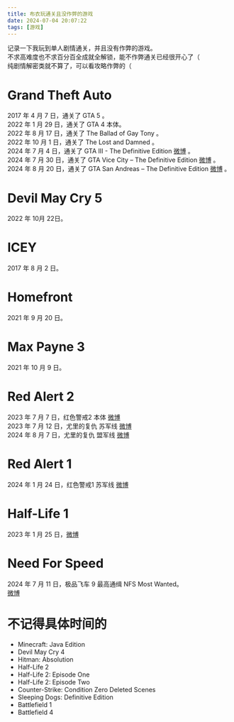 ```yaml
---
title: 布衣玩通关且没作弊的游戏
date: 2024-07-04 20:07:22
tags: [游戏]
---
```


记录一下我玩到单人剧情通关，并且没有作弊的游戏。   
不求高难度也不求百分百全成就全解锁，能不作弊通关已经很开心了（    
纯剧情解密类就不算了，可以看攻略作弊的（   

# Grand Theft Auto 
2017 年 4 月 7 日，通关了 GTA 5 。   
2022 年 1 月 29 日，通关了 GTA 4 本体。   
2022 年 8 月 17 日，通关了 The Ballad of Gay Tony 。   
2022 年 10 月 1 日，通关了 The Lost and Damned 。   
2024 年 7 月 4 日，通关了 GTA III - The Definitive Edition [微博](https://m.weibo.cn/status/Om1RkzUwy) 。    
2024 年 7 月 30 日，通关了 GTA Vice City – The Definitive Edition [微博](https://m.weibo.cn/status/OpYfvxpV0)  。    
2024 年 8 月 20 日，通关了 GTA San Andreas – The Definitive Edition [微博](https://m.weibo.cn/status/OtcsQqGa6)  。    

# Devil May Cry 5
2022 年 10月 22日。   

# ICEY
2017 年 8 月 2 日。   

# Homefront
2021 年 9 月 20 日。  

# Max Payne 3
2021 年 10 月 9 日。   

# Red Alert 2
2023 年 7 月 7 日，红色警戒2 本体 [微博](https://m.weibo.cn/status/N8M945xzX)    
2023 年 7 月 12 日，尤里的复仇 苏军线 [微博](https://m.weibo.cn/status/N9yHy2Qn7)   
2024 年 8 月 7 日，尤里的复仇 盟军线 [微博](https://m.weibo.cn/status/OrdHv3p2N)   

# Red Alert 1
2024 年 1 月 24 日，红色警戒1 苏军线  [微博](https://m.weibo.cn/status/NDlcGjaYP)   

# Half-Life 1
2023 年 1 月 25 日，[微博](https://m.weibo.cn/status/MpXEugiJj)   

# Need For Speed
2024 年 7 月 11 日，极品飞车 9 最高通缉 NFS Most Wanted。   
[微博](https://m.weibo.cn/status/On4zlaVrf)   

# 不记得具体时间的
- Minecraft: Java Edition  
- Devil May Cry 4   
- Hitman: Absolution
- Half-Life 2 
- Half-Life 2: Episode One   
- Half-Life 2: Episode Two  
- Counter-Strike: Condition Zero Deleted Scenes
- Sleeping Dogs: Definitive Edition
- Battlefield 1 
- Battlefield 4
